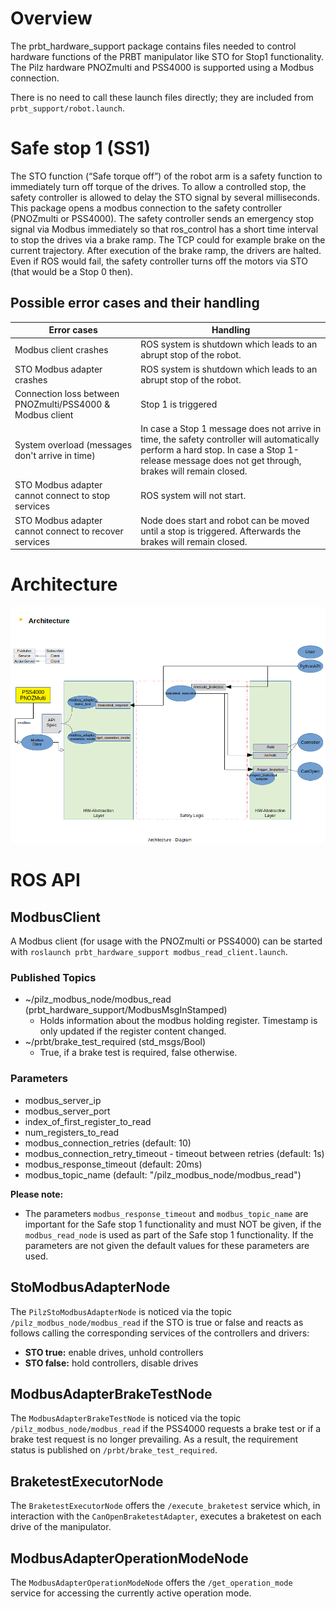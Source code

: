 # Overview
The prbt_hardware_support package contains files needed to control hardware functions of the PRBT manipulator like STO for Stop1 functionality. The Pilz hardware PNOZmulti and PSS4000 is supported using a Modbus connection.

There is no need to call these launch files directly; they are included from `prbt_support/robot.launch`.

# Safe stop 1 (SS1)
The STO function (“Safe torque off”) of the robot arm is a safety function to immediately turn off torque of the drives. To allow a
controlled stop, the safety controller is allowed to delay the STO signal by several milliseconds. This package opens a
modbus connection to the safety controller (PNOZmulti or PSS4000). The safety controller sends an emergency
stop signal via Modbus immediately so that ros_control has a short time interval to stop the drives via a brake ramp.
The TCP could for example brake on the current trajectory. After execution of the brake ramp, the drivers are halted. Even if ROS would fail, the safety controller turns off the motors via STO (that would be a Stop 0 then).

## Possible error cases and their handling

| Error cases                                             | Handling                                                |
| ------------------------------------------------------- | ------------------------------------------------------- |
| Modbus client crashes                                   | ROS system is shutdown which leads to an abrupt stop of the robot. |
| STO Modbus adapter crashes                              | ROS system is shutdown which leads to an abrupt stop of the robot. |
| Connection loss between PNOZmulti/PSS4000 & Modbus client        | Stop 1 is triggered                                     |
| System overload (messages don't arrive in time)         | In case a Stop 1 message does not arrive in time, the safety controller will automatically perform a hard stop. In case a Stop 1-release message does not get through, brakes will remain closed. |
| STO Modbus adapter cannot connect to stop services    | ROS system will not start.                              |
| STO Modbus adapter cannot connect to recover services | Node does start and robot can be moved until a stop is triggered. Afterwards the brakes will remain closed. |

# Architecture
![Component diagram](doc/architecture_overview.png)

# ROS API

## ModbusClient
A Modbus client (for usage with the PNOZmulti or PSS4000) can be started with `roslaunch prbt_hardware_support modbus_read_client.launch`.

### Published Topics
- ~/pilz_modbus_node/modbus_read (prbt_hardware_support/ModbusMsgInStamped)
  - Holds information about the modbus holding register. Timestamp is only updated if the register content changed.
- ~/prbt/brake_test_required (std_msgs/Bool)
  - True, if a brake test is required, false otherwise.

### Parameters
- modbus_server_ip
- modbus_server_port
- index_of_first_register_to_read
- num_registers_to_read
- modbus_connection_retries (default: 10)
- modbus_connection_retry_timeout - timeout between retries (default: 1s)
- modbus_response_timeout (default: 20ms)
- modbus_topic_name (default: "/pilz_modbus_node/modbus_read")

**Please note:**
- The parameters ``modbus_response_timeout`` and ``modbus_topic_name`` are
important for the Safe stop 1 functionality and must NOT be given, if the
``modbus_read_node`` is used as part of the Safe stop 1 functionality.
If the parameters are not given the default values for these parameters are used.

## StoModbusAdapterNode
The ``PilzStoModbusAdapterNode`` is noticed via the topic `/pilz_modbus_node/modbus_read` if the STO is true or false and reacts as follows calling the corresponding services of the controllers and drivers:
- **STO true:**
enable drives, unhold controllers
- **STO false:**
hold controllers, disable drives

## ModbusAdapterBrakeTestNode
The ``ModbusAdapterBrakeTestNode`` is noticed via the topic `/pilz_modbus_node/modbus_read` if the PSS4000 requests a brake test or if a brake test request is no longer prevailing. As a result, the requirement status is published on `/prbt/brake_test_required`.

## BraketestExecutorNode
The ``BraketestExecutorNode`` offers the `/execute_braketest` service which, in interaction with the ``CanOpenBraketestAdapter``,
executes a braketest on each drive of the manipulator.

## ModbusAdapterOperationModeNode
The ``ModbusAdapterOperationModeNode`` offers the `/get_operation_mode` service for accessing the currently
active operation mode.
